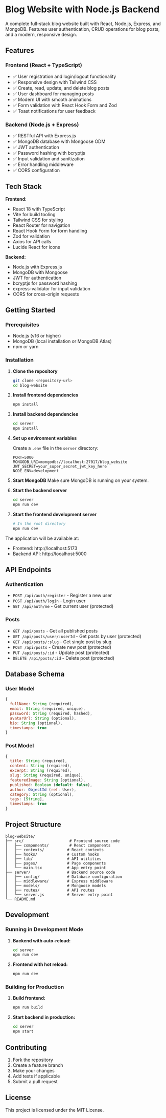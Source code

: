 # Blog Website with Node.js Backend

A complete full-stack blog website built with React, Node.js, Express, and MongoDB. Features user authentication, CRUD operations for blog posts, and a modern, responsive design.

## Features

### Frontend (React + TypeScript)
- ✅ User registration and login/logout functionality
- ✅ Responsive design with Tailwind CSS
- ✅ Create, read, update, and delete blog posts
- ✅ User dashboard for managing posts
- ✅ Modern UI with smooth animations
- ✅ Form validation with React Hook Form and Zod
- ✅ Toast notifications for user feedback

### Backend (Node.js + Express)
- ✅ RESTful API with Express.js
- ✅ MongoDB database with Mongoose ODM
- ✅ JWT authentication
- ✅ Password hashing with bcryptjs
- ✅ Input validation and sanitization
- ✅ Error handling middleware
- ✅ CORS configuration

## Tech Stack

**Frontend:**
- React 18 with TypeScript
- Vite for build tooling
- Tailwind CSS for styling
- React Router for navigation
- React Hook Form for form handling
- Zod for validation
- Axios for API calls
- Lucide React for icons

**Backend:**
- Node.js with Express.js
- MongoDB with Mongoose
- JWT for authentication
- bcryptjs for password hashing
- express-validator for input validation
- CORS for cross-origin requests

## Getting Started

### Prerequisites
- Node.js (v16 or higher)
- MongoDB (local installation or MongoDB Atlas)
- npm or yarn

### Installation

1. **Clone the repository**
   ```bash
   git clone <repository-url>
   cd blog-website
   ```

2. **Install frontend dependencies**
   ```bash
   npm install
   ```

3. **Install backend dependencies**
   ```bash
   cd server
   npm install
   ```

4. **Set up environment variables**
   
   Create a `.env` file in the `server` directory:
   ```env
   PORT=5000
   MONGODB_URI=mongodb://localhost:27017/blog_website
   JWT_SECRET=your_super_secret_jwt_key_here
   NODE_ENV=development
   ```

5. **Start MongoDB**
   Make sure MongoDB is running on your system.

6. **Start the backend server**
   ```bash
   cd server
   npm run dev
   ```

7. **Start the frontend development server**
   ```bash
   # In the root directory
   npm run dev
   ```

The application will be available at:
- Frontend: http://localhost:5173
- Backend API: http://localhost:5000

## API Endpoints

### Authentication
- `POST /api/auth/register` - Register a new user
- `POST /api/auth/login` - Login user
- `GET /api/auth/me` - Get current user (protected)

### Posts
- `GET /api/posts` - Get all published posts
- `GET /api/posts/user/:userId` - Get posts by user (protected)
- `GET /api/posts/:slug` - Get single post by slug
- `POST /api/posts` - Create new post (protected)
- `PUT /api/posts/:id` - Update post (protected)
- `DELETE /api/posts/:id` - Delete post (protected)

## Database Schema

### User Model
```javascript
{
  fullName: String (required),
  email: String (required, unique),
  password: String (required, hashed),
  avatarUrl: String (optional),
  bio: String (optional),
  timestamps: true
}
```

### Post Model
```javascript
{
  title: String (required),
  content: String (required),
  excerpt: String (required),
  slug: String (required, unique),
  featuredImage: String (optional),
  published: Boolean (default: false),
  author: ObjectId (ref: User),
  category: String (optional),
  tags: [String],
  timestamps: true
}
```

## Project Structure

```
blog-website/
├── src/                    # Frontend source code
│   ├── components/         # React components
│   ├── contexts/          # React contexts
│   ├── hooks/             # Custom hooks
│   ├── lib/               # API utilities
│   ├── pages/             # Page components
│   └── main.tsx           # App entry point
├── server/                # Backend source code
│   ├── config/            # Database configuration
│   ├── middleware/        # Express middleware
│   ├── models/            # Mongoose models
│   ├── routes/            # API routes
│   └── server.js          # Server entry point
└── README.md
```

## Development

### Running in Development Mode

1. **Backend with auto-reload:**
   ```bash
   cd server
   npm run dev
   ```

2. **Frontend with hot reload:**
   ```bash
   npm run dev
   ```

### Building for Production

1. **Build frontend:**
   ```bash
   npm run build
   ```

2. **Start backend in production:**
   ```bash
   cd server
   npm start
   ```

## Contributing

1. Fork the repository
2. Create a feature branch
3. Make your changes
4. Add tests if applicable
5. Submit a pull request

## License

This project is licensed under the MIT License.